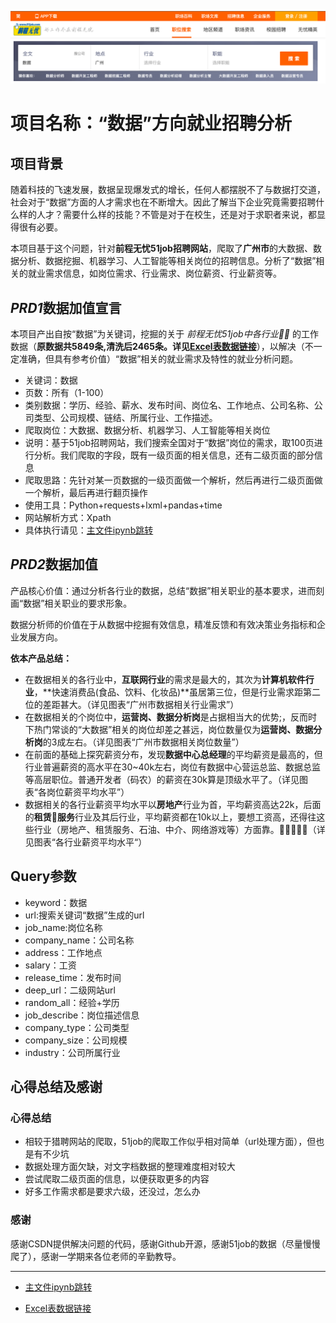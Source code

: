 ![51job](home.png)

# 项目名称：“数据”方向就业招聘分析

## 项目背景

随着科技的飞速发展，数据呈现爆发式的增长，任何人都摆脱不了与数据打交道，社会对于“数据”方面的人才需求也在不断增大。因此了解当下企业究竟需要招聘什么样的人才？需要什么样的技能？不管是对于在校生，还是对于求职者来说，都显得很有必要。

本项目基于这个问题，针对**前程无忧51job招聘网站**，爬取了**广州市**的大数据、数据分析、数据挖掘、机器学习、人工智能等相关岗位的招聘信息。分析了“数据”相关的就业需求信息，如岗位需求、行业需求、岗位薪资、行业薪资等。

## *PRD1*数据加值宣言

本项目产出自按“数据”为关键词，挖掘的关于 *前程无忧51job中各行业* 的工作数据（<b>原数据共5849条,清洗后2465条。详见[Excel表数据链接](https://gitee.com/autumnhui/Learn_PythonWebDM/blob/master/Prj_51job/%E6%B8%85%E6%B4%97%E5%90%8Ejob_info.xlsx)</b>），以解决（不一定准确，但具有参考价值）“数据”相关的就业需求及特性的就业分析问题。

* 关键词：数据
* 页数：所有（1-100）
* 类别数据：学历、经验、薪水、发布时间、岗位名、工作地点、公司名称、公司类型、公司规模、链结、所属行业、工作描述。
* 爬取岗位：大数据、数据分析、机器学习、人工智能等相关岗位
* 说明：基于51job招聘网站，我们搜索全国对于“数据”岗位的需求，取100页进行分析。我们爬取的字段，既有一级页面的相关信息，还有二级页面的部分信息
* 爬取思路：先针对某一页数据的一级页面做一个解析，然后再进行二级页面做一个解析，最后再进行翻页操作
* 使用工具：Python+requests+lxml+pandas+time
* 网站解析方式：Xpath
* 具体执行请见：[主文件ipynb跳转](https://gitee.com/autumnhui/Learn_PythonWebDM/blob/master/Prj_51job/get_job.ipynb)

## *PRD2*数据加值

产品核心价值：通过分析各行业的数据，总结“数据”相关职业的基本要求，进而刻画“数据”相关职业的要求形象。

数据分析师的价值在于从数据中挖掘有效信息，精准反馈和有效决策业务指标和企业发展方向。

<b>依本产品总结：</b>

- 在数据相关的各行业中，**互联网行业**的需求是最大的，其次为**计算机软件行业**，**快速消费品(食品、饮料、化妆品)**虽居第三位，但是行业需求距第二位的差距甚大。（详见图表“广州市数据相关行业需求”）
- 在数据相关的个岗位中，**运营岗、数据分析岗**是占据相当大的优势;，反而时下热门常谈的“大数据”相关的岗位却差之甚远，岗位数量仅为**运营岗、数据分析岗**的3成左右。（详见图表“广州市数据相关岗位数量”）
- 在前面的基础上探究薪资分布，发现**数据中心总经理**的平均薪资是最高的，但行业普遍薪资的高水平在30~40k左右，岗位有数据中心营运总监、数据总监等高层职位。普通开发者（码农）的薪资在30k算是顶级水平了。（详见图表“各岗位薪资平均水平”）
- 数据相关的各行业薪资平均水平以**房地产**行业为首，平均薪资高达22k，后面的**租赁服务**行业及其后行业，平均薪资都在10k以上，要想工资高，还得往这些行业（房地产、租赁服务、石油、中介、网络游戏等）方面靠。（详见图表“各行业薪资平均水平“）

## Query参数

* keyword：数据
* url:搜索关键词“数据”生成的url
* job_name:岗位名称
* company_name：公司名称
* address：工作地点
* salary：工资
* release_time：发布时间
* deep_url：二级网站url
* random_all：经验+学历
* job_describe：岗位描述信息
* company_type：公司类型
* company_size：公司规模
* industry：公司所属行业

## 心得总结及感谢

### 心得总结

- 相较于猎聘网站的爬取，51job的爬取工作似乎相对简单（url处理方面），但也是有不少坑
- 数据处理方面欠缺，对文字档数据的整理难度相对较大
- 尝试爬取二级页面的信息，以便获取更多的内容
- 好多工作需求都是要求六级，还没过，怎么办

### 感谢

感谢CSDN提供解决问题的代码，感谢Github开源，感谢51job的数据（尽量慢慢爬了），感谢一学期来各位老师的辛勤教导。

---

* [主文件ipynb跳转](https://gitee.com/autumnhui/Learn_PythonWebDM/blob/master/Prj_51job/get_job.ipynb)

* [Excel表数据链接](https://gitee.com/autumnhui/Learn_PythonWebDM/blob/master/Prj_51job/%E6%B8%85%E6%B4%97%E5%90%8Ejob_info.xlsx)
